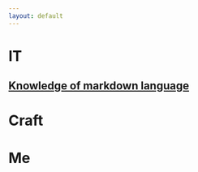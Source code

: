 ```yaml
---
layout: default
---
```

# IT
## [Knowledge of markdown language](./docs/it/markdown_knowledge.md)

# Craft

# Me
